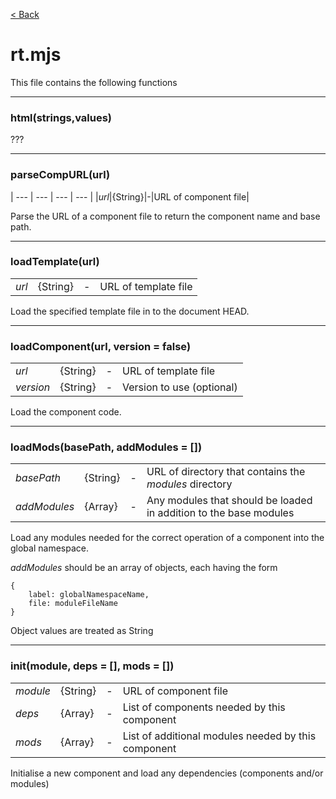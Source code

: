 [< Back](README.md)

# rt.mjs
This file contains the following functions

--- 
### html(strings,values)
???

---
### parseCompURL(url)
| --- | --- | --- | --- |
|*url*|{String}|-|URL of component file|

Parse the URL of a component file to return the component name and base path.

---
### loadTemplate(url)
|||||
| --- | --- | --- | --- |
|*url*|{String}|-|URL of template file|

Load the specified template file in to the document HEAD.

---
### loadComponent(url, version = false)
|||||
| --- | --- | --- | --- |
|*url*|{String}|-|URL of template file|
|*version*|{String}|-|Version to use (optional)|

Load the component code.

---
### loadMods(basePath, addModules = [])
|||||
| --- | --- | --- | --- |
|*basePath*|{String}|-|URL of directory that contains the  *modules* directory|
|*addModules*|{Array}|-|Any modules that should be loaded in addition to the base modules|

Load any modules needed for the correct operation of a component into the global namespace.

*addModules* should be an array of objects, each having the form
```
{
    label: globalNamespaceName,
    file: moduleFileName
}
```
Object values are treated as String

---
### init(module, deps = [], mods = [])
|||||
| --- | --- | --- | --- |
|*module*|{String}|-|URL of component file|
|*deps*|{Array}|-|List of components needed by this component|
|*mods*|{Array}|-|List of additional modules needed by this component|

Initialise a new component and load any dependencies (components and/or modules)